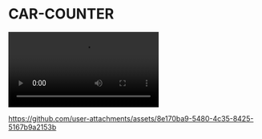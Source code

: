 # CAR-COUNTER
<video controls src="Untitled video - Made with Clipchamp.mp4" title="Title"></video>

https://github.com/user-attachments/assets/8e170ba9-5480-4c35-8425-5167b9a2153b

